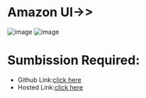 # Amazon UI->>
![image](https://github.com/namishagurunani/Amazon/assets/126158413/2166710c-9e82-4d3d-b7d6-630b8e57173e)
![image](https://github.com/namishagurunani/Amazon/assets/126158413/c62af341-25fe-42c7-ab19-9aeffa5887dc)

# Sumbission Required:
- Github Link:[click here](https://github.com/namishagurunani/Amazon)
- Hosted Link:[click here](https://namishagurunani.github.io/Amazon/)

